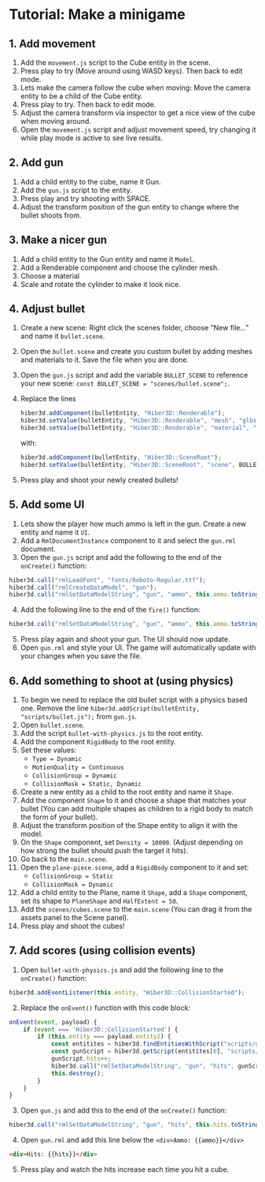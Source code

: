 # Tutorial: Make a minigame

## 1. Add movement

1. Add the `movement.js` script to the Cube entity in the scene.
2. Press play to try (Move around using WASD keys). Then back to edit mode.
3. Lets make the camera follow the cube when moving: Move the camera entity to be a child of the Cube entity.
4. Press play to try. Then back to edit mode.
5. Adjust the camera transform via inspector to get a nice view of the cube when moving around.
6. Open the `movement.js` script and adjust movement speed, try changing it while play mode is active to see live results.

## 2. Add gun

1. Add a child entity to the cube, name it Gun.
2. Add the `gun.js` script to the entity.
3. Press play and try shooting with SPACE.
4. Adjust the transform position of the gun entity to change where the bullet shoots from.

## 3. Make a nicer gun

1. Add a child entity to the Gun entity and name it `Model`.
2. Add a Renderable component and choose the cylinder mesh.
3. Choose a material
4. Scale and rotate the cylinder to make it look nice.

## 4. Adjust bullet

1. Create a new scene: Right click the scenes folder, choose "New file..." and name it `bullet.scene`.
2. Open the `bullet.scene` and create you custom bullet by adding meshes and materials to it. Save the file when you are done.
3. Open the `gun.js` script and add the variable `BULLET_SCENE` to reference your new scene: `const BULLET_SCENE = "scenes/bullet.scene";`.
4. Replace the lines

   ```js
   hiber3d.addComponent(bulletEntity, "Hiber3D::Renderable");
   hiber3d.setValue(bulletEntity, "Hiber3D::Renderable", "mesh", "glbs/Sphere.glb#mesh0/primitive0");
   hiber3d.setValue(bulletEntity, "Hiber3D::Renderable", "material", "materials/BasicPaint.material");
   ```

   with:

   ```js
   hiber3d.addComponent(bulletEntity, "Hiber3D::SceneRoot");
   hiber3d.setValue(bulletEntity, "Hiber3D::SceneRoot", "scene", BULLET_SCENE);
   ```

5. Press play and shoot your newly created bullets!

## 5. Add some UI

1. Lets show the player how much ammo is left in the gun. Create a new entity and name it `UI`.
2. Add a `RmlDocumentInstance` component to it and select the `gun.rml` document.
3. Open the `gun.js` script and add the following to the end of the `onCreate()` function:

```js
hiber3d.call("rmlLoadFont", "fonts/Roboto-Regular.ttf");
hiber3d.call("rmlCreateDataModel", "gun");
hiber3d.call("rmlSetDataModelString", "gun", "ammo", this.ammo.toString());
```

4. Add the following line to the end of the `fire()` function:

```js
hiber3d.call("rmlSetDataModelString", "gun", "ammo", this.ammo.toString());
```

5. Press play again and shoot your gun. The UI should now update.
6. Open `gun.rml` and style your UI. The game will automatically update with your changes when you save the file.

## 6. Add something to shoot at (using physics)

1. To begin we need to replace the old bullet script with a physics based one. Remove the line `hiber3d.addScript(bulletEntity, "scripts/bullet.js");` from `gun.js`.
2. Open `bullet.scene`.
3. Add the script `bullet-with-physics.js` to the root entity.
4. Add the component `RigidBody` to the root entity.
5. Set these values:
   - `Type = Dynamic`
   - `MotionQuality = Continuous`
   - `CollisionGroup = Dynamic`
   - `CollisionMask = Static, Dynamic`
6. Create a new entity as a child to the root entity and name it `Shape`.
7. Add the component `Shape` to it and choose a shape that matches your bullet (You can add multiple shapes as children to a rigid body to match the form of your bullet).
8. Adjust the transform position of the Shape entity to align it with the model.
9. On the `Shape` component, set `Density = 10000`. (Adjust depending on how strong the bullet should push the target it hits).
10. Go back to the `main.scene`.
11. Open the `plane-piece.scene`, add a `RigidBody` component to it and set:
    - `CollisionGroup = Static`
    - `CollisionMask = Dynamic`
12. Add a child entity to the Plane, name it `Shape`, add a `Shape` component, set its shape to `PlaneShape` and `HalfExtent = 50`.
13. Add the `scenes/cubes.scene` to the `main.scene` (You can drag it from the assets panel to the Scene panel).
14. Press play and shoot the cubes!

## 7. Add scores (using collision events)

1. Open `bullet-with-physics.js` and add the following line to the `onCreate()` function:

```js
hiber3d.addEventListener(this.entity, "Hiber3D::CollisionStarted");
```

2. Replace the `onEvent()` function with this code block:

```js
onEvent(event, payload) {
    if (event === 'Hiber3D::CollisionStarted') {
        if (this.entity === payload.entity2) {
            const entitites = hiber3d.findEntitiesWithScript("scripts/gun.js");
            const gunScript = hiber3d.getScript(entitites[0], "scripts/gun.js");
            gunScript.hits++;
            hiber3d.call("rmlSetDataModelString", "gun", "hits", gunScript.hits.toString());
            this.destroy();
        }
    }
}
```

3. Open `gun.js` and add this to the end of the `onCreate()` function:

```js
hiber3d.call("rmlSetDataModelString", "gun", "hits", this.hits.toString());
```

4. Open `gun.rml` and add this line below the `<div>Ammo: {{ammo}}</div>`

```html
<div>Hits: {{hits}}</div>
```

5. Press play and watch the hits increase each time you hit a cube.
